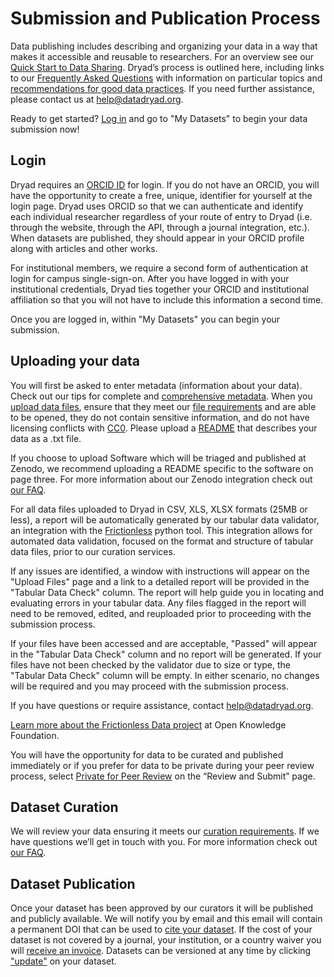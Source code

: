 <h1>Submission and Publication Process</h1>

<p>
    Data publishing includes describing and organizing your data in a way that makes it accessible and reusable to
    researchers. For an overview see our <a href="/docs/QuickstartGuideToDataSharing.pdf">Quick Start to Data Sharing</a>.
    Dryad’s process is outlined here, including links to our <a href="/stash/faq">Frequently Asked Questions</a> with
    information on particular topics and <a href="/stash/best_practices">recommendations for good data practices</a>. If
    you need further assistance, please contact us at <a href="mailto:help@datadryad.org">help@datadryad.org</a>.
</p>

<p>Ready to get started? <a href="/stash/">Log in</a> and go to "My Datasets" to begin your data submission now!</p>

<h2 id="login">Login</h3>

<p>
    Dryad requires an <a href="https://orcid.org">ORCID ID</a> for login. If you do not have an ORCID, you will have the
    opportunity to create a free, unique, identifier for yourself at the login page. Dryad uses ORCID so that we can
    authenticate and identify each individual researcher regardless of your route of entry to Dryad (i.e. through the
    website, through the API, through a journal integration, etc.). When datasets are published, they should appear in
    your ORCID profile along with articles and other works.
</p>

<p>
    For institutional members, we require a second form of authentication at login for campus single-sign-on. After you
    have logged in with your institutional credentials, Dryad ties together your ORCID and institutional affiliation so
    that you will not have to include this information a second time.
</p>

<p>Once you are logged in, within "My Datasets" you can begin your submission.</p>

<h2 id="uploading">Uploading your data</h3>
<p>
    You will first be asked to enter metadata (information about your data). Check out our tips for complete and
    <a href="/stash/faq#metadata">comprehensive metadata</a>.  When you <a href="/stash/faq#upload-files">upload data files</a>,
    ensure that they meet our <a href="/stash/faq#files">file requirements</a> and are able to be opened, they do not
    contain sensitive information, and do not have licensing conflicts with <a href="/stash/faq#cc0">CC0</a>. Please
    upload a <a href="https://data.research.cornell.edu/content/readme">README</a> that describes your data as a .txt file.
</p>

<p>
    If you choose to upload Software which will be triaged and published at Zenodo, we recommend uploading a README specific
    to the software on page three. For more information about our Zenodo integration check
    out <a href="/stash/faq#zenodo-integrate">our FAQ</a>.
</p>

<p>
For all data files uploaded to Dryad in CSV, XLS, XLSX formats (25MB or less), a
report will be automatically generated by our tabular data validator, an
integration with the <a href="https://frictionlessdata.io/">Frictionless</a>
python tool. This integration allows for automated data validation, focused on
the format and structure of tabular data files, prior to our curation services.
</p>

<p>
If any issues are identified, a window with instructions will appear on the
"Upload Files" page and a link to a detailed report will be provided in the
"Tabular Data Check" column. The report will help guide you in locating and
evaluating errors in your tabular data. Any files flagged in the report will
need to be removed, edited, and reuploaded prior to proceeding with the
submission process.
</p>

<p>
If your files have been accessed and are acceptable, "Passed" will appear in the
"Tabular Data Check" column and no report will be generated. If your files have
not been checked by the validator due to size or type, the "Tabular Data Check"
column will be empty. In either scenario, no changes will be required and you
may proceed with the submission process.
</p>

<p>
If you have questions or require assistance, contact <a href="mailto:help@datadryad.org">help@datadryad.org</a>.
</p>

<p>
<a href="https://frictionlessdata.io/">Learn more about the Frictionless Data project</a> at Open Knowledge
Foundation. 
</p>

<p>
    You will have the opportunity for data to be curated and published immediately or if you prefer for data to be private
    during your peer review process, select <a href="/stash/faq#ppr">Private for Peer Review</a> on the “Review and Submit”
    page.
</p>

<h2 id="curation">Dataset Curation</h3>
<p>
    We will review your data ensuring it meets our <a href="/stash/faq#curation">curation requirements</a>. If we have
    questions we’ll get in touch with you. For more information check out <a href="/stash/faq">our FAQ</a>.
</p>

<h2 id="publication">Dataset Publication</h3>
<p>
    Once your dataset has been approved by our curators it will be published and publicly available. We will notify you
    by email and this email will contain a permanent DOI that can be used to <a href="/stash/faq#cite">cite your dataset</a>.
    If the cost of your dataset is not covered by a journal, your institution, or a country waiver you will
    <a href="/stash/faq#cost">receive an invoice</a>. Datasets can be versioned at any time by clicking <a href="/stash/faq#update">&quot;update&quot;</a> on
    your dataset.
</p>
